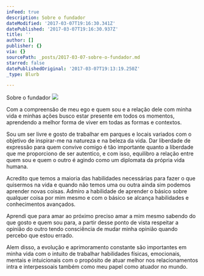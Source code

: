```yaml
---
inFeed: true
description: Sobre o fundador
dateModified: '2017-03-07T19:16:30.341Z'
datePublished: '2017-03-07T19:16:30.937Z'
title: ''
author: []
publisher: {}
via: {}
sourcePath: _posts/2017-03-07-sobre-o-fundador.md
starred: false
datePublishedOriginal: '2017-03-07T19:13:19.250Z'
_type: Blurb

---
```

Sobre o fundador
![](https://the-grid-user-content.s3-us-west-2.amazonaws.com/29b4fdfd-5ec2-443f-8d22-f43b3d94083b.png)

Com a compreensão de meu ego e quem sou e a relação dele com minha vida e minhas ações busco estar presente em todos os momentos, aprendendo a melhor forma de viver em todas as formas e contextos.

Sou um ser livre e gosto de trabalhar em parques e locais variados com o objetivo de inspirar-me na natureza e na beleza da vida. Dar liberdade de expressão para quem convive comigo é tão importante quanto a liberdade que me proporciono de ser autentico, e com isso, equilibro a relação entre quem sou e quem o outro é agindo como um diplomata da própria vida humana.

Acredito que temos a maioria das habilidades necessárias para fazer o que quisermos na vida e quando não temos uma ou outra ainda sim podemos aprender novas coisas. Admiro a habilidade de aprender o básico sobre qualquer coisa por mim mesmo e com o básico se alcança habilidades  e conhecimentos avançados.

Aprendi que para amar ao próximo preciso amar a mim mesmo sabendo do que gosto e quem sou para, a partir desse ponto de vista respeitar a opinião do outro tendo consciência de mudar minha opinião quando percebo que estou errado.

Alem disso, a evolução e aprimoramento constante são importantes em minha vida com o intuito de trabalhar habilidades físicas, emocionais, mentais e intuicionais com o propósito de atuar melhor nos relacionamentos intra e interpessoais também como meu papel como atuador no mundo.